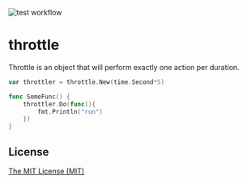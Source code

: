 ![test workflow](https://github.com/yudppp/throttle/actions/workflows/test.yml/badge.svg)
# throttle

Throttle is an object that will perform exactly one action per duration.

```go
var throttler = throttle.New(time.Second*5)

func SomeFunc() {
    throttler.Do(func(){
        fmt.Println("run")
    })
}
```

## License

[The MIT License (MIT)](https://github.com/yudppp/throttle/blob/master/LICENSE)

